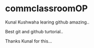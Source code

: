 # commclassroomOP

Kunal Kushwaha learing github amazing..

Best git and github turtorial..

Thanks Kunal for this...
